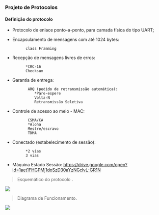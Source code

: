 ### **Projeto de Protocolos**
#### **Definição do protocolo**

- Protocolo de enlace ponto-a-ponto, para camada física do tipo UART;

- Encapsulamento de mensagens com até 1024 bytes:

			class Framming

- Recepção de mensagens livres de erros:

			*CRC-16
			Checksum

- Garantia de entrega:

			 ARQ (pedido de retransmissão automática):
				*Pare-espere
				Volta-N
				Retransmissão Seletiva

- Controle de acesso ao meio - MAC:

			 CSMA/CA
			 *Aloha
			 Mestre/escravo
			 TDMA

- Conectado (estabelecimento de sessão):

			*2 vias
			3 vias

- Máquina Estado Sessão:
https://drive.google.com/open?id=1aet1FHGPMj1doSzD30aYzNGclvL-GR1N



>Esquemático do protocolo .
>
![](https://github.com/viniciusluzsouza/ptc/blob/master/Protocol.png)

>Diagrama de Funcionamento.
>
![](https://github.com/viniciusluzsouza/ptc/blob/master/Funcionamento_Protocolo.png)
